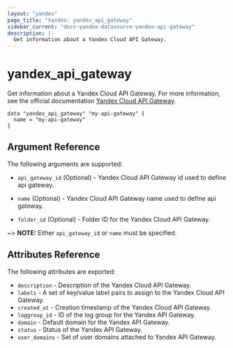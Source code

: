 ```yaml
---
layout: "yandex"
page_title: "Yandex: yandex_api_gateway"
sidebar_current: "docs-yandex-datasource-yandex-api-gateway"
description: |-
  Get information about a Yandex Cloud API Gateway.
---
```


# yandex\_api\_gateway

Get information about a Yandex Cloud API Gateway. For more information, see the official documentation 
[Yandex Cloud API Gateway](https://cloud.yandex.com/docs/api-gateway/).

```hcl
data "yandex_api_gateway" "my-api-gateway" {
  name = "my-api-gateway"
}
```

## Argument Reference

The following arguments are supported:

* `api_gateway_id` (Optional) - Yandex Cloud API Gateway id used to define api gateway.

* `name` (Optional) - Yandex Cloud API Gateway name used to define api gateway.

* `folder_id` (Optional) - Folder ID for the Yandex Cloud API Gateway.

~> **NOTE:** Either `api_gateway_id` or `name` must be specified.

## Attributes Reference

The following attributes are exported:

* `description` - Description of the Yandex Cloud API Gateway.
* `labels` - A set of key/value label pairs to assign to the Yandex Cloud API Gateway.
* `created_at` - Creation timestamp of the Yandex Cloud API Gateway.
* `loggroup_id` - ID of the log group for the Yandex API Gateway.
* `domain` - Default domain for the Yandex API Gateway.
* `status` - Status of the Yandex API Gateway.
* `user_domains` - Set of user domains attached to Yandex API Gateway.